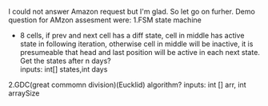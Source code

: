 I could not answer Amazon request but I'm glad.
So let go on furher.
Demo question for AMzon assesment were:
1.FSM state machine
- 8 cells, if prev and next cell has a diff state, cell in middle has active state in following iteration,
otherwise cell in middle will be inactive, it is presumeable that head and last position will be active in each next state.
Get the states after n days?  
inputs: int[] states,int days 


2.GDC(great commomn division)(Eucklid) algorithm? 
inputs: int [] arr, int arraySize


 


